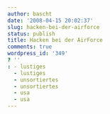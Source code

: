 ```yaml
---
author: bascht
date: '2008-04-15 20:02:37'
slug: hacken-bei-der-airforce
status: publish
title: Hacken bei der AirForce
comments: true
wordpress_id: '349'
? ''
: - lustiges
  - lustiges
  - unsortiertes
  - unsortiertes
  - usa
  - usa
---
```




